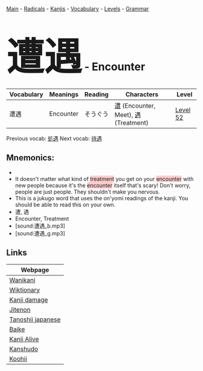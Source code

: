 <style> bigfont {font-size: 100px}</style>
[Main](../README.md) -
[Radicals](../radicals.md) -
[Kanjis](../kanjis.md) -
[Vocabulary](../vocabulary.md) -
[Levels](../levels.md) -
[Grammar](../grammar.md)
# <bigfont> 遭遇</bigfont> - Encounter 

| Vocabulary | Meanings | Reading | Characters | Level |
| --- | --- | --- | --- | --- |
| 遭遇 | Encounter | そうぐう |  [遭](../kanjis/遭.md) (Encounter, Meet), [遇](../kanjis/遇.md) (Treatment) | [Level 52](../levels/wk_level52.md) |

Previous vocab: [処遇](処遇.md) Next vocab: [待遇](待遇.md) 

## Mnemonics:

* 
* It doesn't matter what kind of <span style="background-color:#ffcccb"> treatment</span> you get on your <span style="background-color:#ffcccb"> encounter</span> with new people because it's the <span style="background-color:#ffcccb"> encounter</span> itself that's scary! Don't worry, people are just people. They shouldn't make you nervous.
* This is a jukugo word that uses the on'yomi readings of the kanji. You should be able to read this on your own.
* 遭, 遇
* Encounter, Treatment
* [sound:遭遇_b.mp3]
* [sound:遭遇_g.mp3]


## Links 

| Webpage |
| --- |
| [Wanikani          ](https://www.wanikani.com/kanji/遭遇) |
| [Wiktionary        ](https://en.wiktionary.org/wiki/遭遇) |
| [Kanji damage      ](http://www.kanjidamage.com/kanji/search?utf8=✓&q=遭遇) |
| [Jitenon           ](https://jitenon.com/kanji/遭遇) |
| [Tanoshii japanese ](https://www.tanoshiijapanese.com/dictionary/kanji.cfm?k=遭遇) |
| [Baike             ](https://baike.baidu.com/item/遭遇) |
| [Kanji Alive       ](https://app.kanjialive.com/遭遇) |
| [Kanshudo          ](https://www.kanshudo.com/searchmn?q=遭遇) |
| [Koohii            ](https://kanji.koohii.com/study/kanji/遭遇) |
